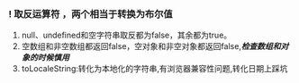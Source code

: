 ### ! 取反运算符 ，两个相当于转换为布尔值
1. null、undefined和空字符串取反都为false，其余都为true。
2. 空数组和非空数组都返回false，空对象和非空对象都返回false,***检查数组和对象的时候慎用***
3. toLocaleString:转化为本地化的字符串,有浏览器兼容性问题,转化日期上踩坑